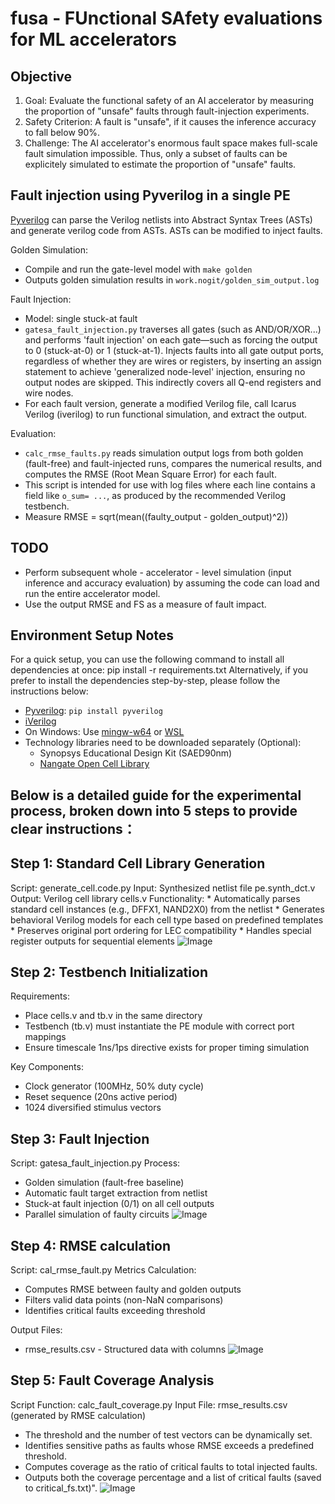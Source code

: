 # fusa - FUnctional SAfety evaluations for ML accelerators

## Objective
1. Goal: Evaluate the functional safety of an AI accelerator by measuring the proportion of "unsafe" faults through fault-injection experiments.
2. Safety Criterion: A fault is "unsafe", if it causes the inference accuracy to fall below 90%.
3. Challenge: The AI accelerator's enormous fault space makes full-scale fault simulation impossible. Thus, only a subset of faults can be explicitely simulated to estimate the proportion of "unsafe" faults.

## Fault injection using Pyverilog in a single PE

[Pyverilog](https://github.com/PyHDI/Pyverilog) can parse the Verilog netlists into Abstract Syntax Trees (ASTs) and generate verilog code from ASTs. ASTs can be modified to inject faults.

Golden Simulation:
* Compile and run the gate-level model with `make golden`
* Outputs golden simulation results in `work.nogit/golden_sim_output.log`

Fault Injection:
* Model: single stuck-at fault
* `gatesa_fault_injection.py` traverses all gates (such as AND/OR/XOR...) and performs 'fault injection' on each gate—such as forcing the output to 0 (stuck-at-0) or 1 (stuck-at-1). Injects faults into all gate output ports, regardless of whether they are wires or registers, by inserting an assign statement to achieve 'generalized node-level' injection, ensuring no output nodes are skipped. This indirectly covers all Q-end registers and wire nodes.
* For each fault version, generate a modified Verilog file, call Icarus Verilog (iverilog) to run functional simulation, and extract the output.

Evaluation:
* `calc_rmse_faults.py` reads simulation output logs from both golden (fault-free) and fault-injected runs, compares the numerical results, and computes the RMSE (Root Mean Square Error) for each fault.
* This script is intended for use with log files where each line contains a field like `o_sum= ...`, as produced by the recommended Verilog testbench.
* Measure RMSE = sqrt(mean((faulty_output - golden_output)^2))

## TODO

* Perform subsequent whole - accelerator - level simulation (input inference and accuracy evaluation) by assuming the code can load and run the entire accelerator model.
* Use the output RMSE and FS as a measure of fault impact.


## Environment Setup Notes
For a quick setup, you can use the following command to install all dependencies at once:
pip install -r requirements.txt
Alternatively, if you prefer to install the dependencies step-by-step, please follow the instructions below:
* [Pyverilog](https://github.com/PyHDI/Pyverilog): `pip install pyverilog`
* [iVerilog](https://steveicarus.github.io/iverilog/)
* On Windows: Use [mingw-w64](https://www.mingw-w64.org) or [WSL](https://learn.microsoft.com/en-us/windows/wsl/install)
* Technology libraries need to be downloaded separately (Optional):
  * Synopsys Educational Design Kit (SAED90nm)
  * [Nangate Open Cell Library](https://github.com/JulianKemmerer/Drexel-ECEC575/tree/master/Encounter/NangateOpenCellLibrary)

## Below is a detailed guide for the experimental process, broken down into 5 steps to provide clear instructions：

## Step 1: Standard Cell Library Generation
   Script: generate_cell.code.py
   Input: Synthesized netlist file pe.synth_dct.v
   Output: Verilog cell library cells.v
   Functionality:
    * Automatically parses standard cell instances (e.g., DFFX1, NAND2X0) from the netlist
    * Generates behavioral Verilog models for each cell type based on predefined templates
    * Preserves original port ordering for LEC compatibility
    * Handles special register outputs for sequential elements
![Image](https://github.com/user-attachments/assets/8b267698-610a-424f-a8d3-e5c0aae08869)
## Step 2: Testbench Initialization
   Requirements:
   * Place cells.v and tb.v in the same directory
   * Testbench (tb.v) must instantiate the PE module with correct port mappings
   * Ensure timescale 1ns/1ps directive exists for proper timing simulation
     
   Key Components:
   * Clock generator (100MHz, 50% duty cycle)
   * Reset sequence (20ns active period)
   * 1024 diversified stimulus vectors


## Step 3: Fault Injection
   Script: gatesa_fault_injection.py
   Process:
   * Golden simulation (fault-free baseline)
   * Automatic fault target extraction from netlist
   * Stuck-at fault injection (0/1) on all cell outputs
   * Parallel simulation of faulty circuits
![Image](https://github.com/user-attachments/assets/c6d6474c-b751-41e4-a8d2-65b30cc8356e)

## Step 4: RMSE calculation 
   Script: cal_rmse_fault.py
   Metrics Calculation:
   * Computes RMSE between faulty and golden outputs
   * Filters valid data points (non-NaN comparisons)
   * Identifies critical faults exceeding threshold

   Output Files:
   * rmse_results.csv - Structured data with columns
![Image](https://github.com/user-attachments/assets/96794db8-70b2-46b4-9fff-afee700546db)

## Step 5: Fault Coverage Analysis
   Script Function: calc_fault_coverage.py
   Input File: rmse_results.csv (generated by RMSE calculation)
   * The threshold and the number of test vectors can be dynamically set.
   * Identifies sensitive paths as faults whose RMSE exceeds a predefined threshold.
   * Computes coverage as the ratio of critical faults to total injected faults.
   * Outputs both the coverage percentage and a list of critical faults (saved to critical_fs.txt)".
 ![Image](https://github.com/user-attachments/assets/407e2ed1-79fc-4acb-9f17-278fe03e2690)
       
